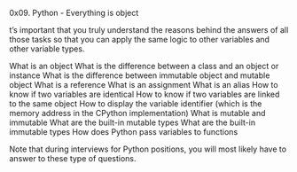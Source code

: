 0x09. Python - Everything is object


t’s important that you truly understand the reasons behind the answers of all those tasks so that you can apply the same logic to other variables and other variable types.

What is an object
What is the difference between a class and an object or instance
What is the difference between immutable object and mutable object
What is a reference
What is an assignment
What is an alias
How to know if two variables are identical
How to know if two variables are linked to the same object
How to display the variable identifier (which is the memory address in the CPython implementation)
What is mutable and immutable
What are the built-in mutable types
What are the built-in immutable types
How does Python pass variables to functions


Note that during interviews for Python positions, you will most likely have to answer to these type of questions.
